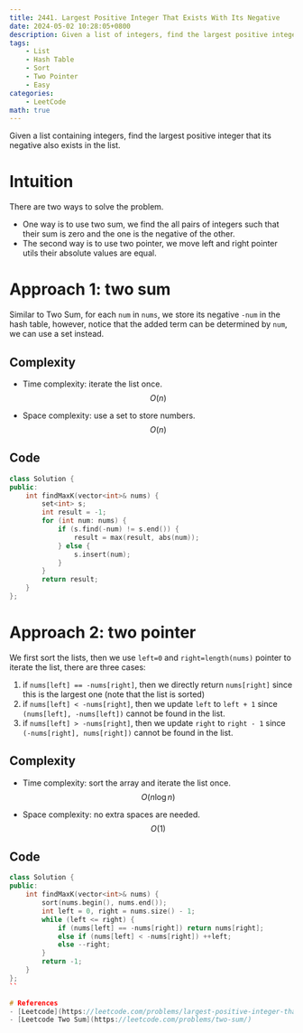 ```yaml
---
title: 2441. Largest Positive Integer That Exists With Its Negative
date: 2024-05-02 10:28:05+0800
description: Given a list of integers, find the largest positive integer that its negative also exists in the list.
tags: 
    - List
    - Hash Table
    - Sort
    - Two Pointer
    - Easy
categories:
    - LeetCode
math: true
---
```


Given a list containing integers, find the largest positive integer that its negative also exists in the list.


# Intuition
There are two ways to solve the problem. 
- One way is to use two sum, we find the all pairs of integers such that their sum is zero and the one is the negative of the other.
- The second way is to use two pointer, we move left and right pointer utils their absolute values are equal.

# Approach 1: two sum
Similar to Two Sum, for each `num` in `nums`, we store its negative `-num` in the hash table, 
however, notice that the added term can be determined by `num`, we can use a set instead.

## Complexity
- Time complexity: iterate the list once.
$$O(n)$$ 

- Space complexity: use a set to store numbers.
$$O(n)$$

## Code
```c++
class Solution {
public:
    int findMaxK(vector<int>& nums) {
        set<int> s;
        int result = -1;
        for (int num: nums) {
            if (s.find(-num) != s.end()) {
                result = max(result, abs(num));
            } else {
                s.insert(num);
            }
        }
        return result;
    }
};
```


# Approach 2: two pointer
We first sort the lists, then we use `left=0` and `right=length(nums)` pointer to iterate the list, there are three cases:
1. if `nums[left] == -nums[right]`, then we directly return `nums[right]` since this is the largest one (note that the list is sorted)
2. if `nums[left] < -nums[right]`, then we update `left` to `left + 1` since `(nums[left], -nums[left])` cannot be found in the list.
3. if `nums[left] > -nums[right]`, then we update `right` to `right - 1` since `(-nums[right], nums[right])` cannot be found in the list.

## Complexity
- Time complexity: sort the array and iterate the list once.
$$O(n\log n)$$ 

- Space complexity: no extra spaces are needed.
$$O(1)$$

## Code
```c++
class Solution {
public:
    int findMaxK(vector<int>& nums) {
        sort(nums.begin(), nums.end());
        int left = 0, right = nums.size() - 1;
        while (left <= right) {
            if (nums[left] == -nums[right]) return nums[right];
            else if (nums[left] < -nums[right]) ++left;
            else --right;
        }
        return -1;
    }
};
``

# References
- [Leetcode](https://leetcode.com/problems/largest-positive-integer-that-exists-with-its-negative/description/)
- [Leetcode Two Sum](https://leetcode.com/problems/two-sum/)